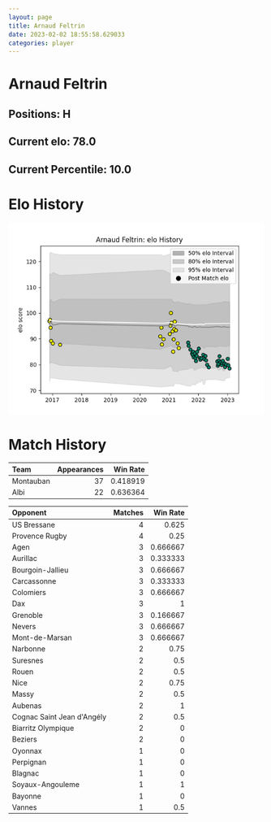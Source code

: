 ```yaml
---  
layout: page  
title: Arnaud Feltrin  
date: 2023-02-02 18:55:58.629033  
categories: player  
---
```

# Arnaud Feltrin

## Positions: H

## Current elo: 78.0

## Current Percentile: 10.0

# Elo History


![elo history](history_ArnaudFeltrin.png)
# Match History


| Team      |   Appearances |   Win Rate |
|:----------|--------------:|-----------:|
| Montauban |            37 |   0.418919 |
| Albi      |            22 |   0.636364 |

| Opponent                   |   Matches |   Win Rate |
|:---------------------------|----------:|-----------:|
| US Bressane                |         4 |   0.625    |
| Provence Rugby             |         4 |   0.25     |
| Agen                       |         3 |   0.666667 |
| Aurillac                   |         3 |   0.333333 |
| Bourgoin-Jallieu           |         3 |   0.666667 |
| Carcassonne                |         3 |   0.333333 |
| Colomiers                  |         3 |   0.666667 |
| Dax                        |         3 |   1        |
| Grenoble                   |         3 |   0.166667 |
| Nevers                     |         3 |   0.666667 |
| Mont-de-Marsan             |         3 |   0.666667 |
| Narbonne                   |         2 |   0.75     |
| Suresnes                   |         2 |   0.5      |
| Rouen                      |         2 |   0.5      |
| Nice                       |         2 |   0.75     |
| Massy                      |         2 |   0.5      |
| Aubenas                    |         2 |   1        |
| Cognac Saint Jean d'Angély |         2 |   0.5      |
| Biarritz Olympique         |         2 |   0        |
| Beziers                    |         2 |   0        |
| Oyonnax                    |         1 |   0        |
| Perpignan                  |         1 |   0        |
| Blagnac                    |         1 |   0        |
| Soyaux-Angouleme           |         1 |   1        |
| Bayonne                    |         1 |   0        |
| Vannes                     |         1 |   0.5      |